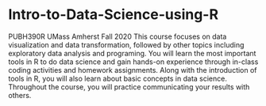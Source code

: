 # Intro-to-Data-Science-using-R
PUBH390R UMass Amherst Fall 2020
This course focuses on data visualization and data transformation, followed by other topics including exploratory data analysis and programing. You will learn the most important tools in R to do data science and gain hands-on experience through in-class coding activities and homework assignments. Along with the introduction of tools in R, you will also learn about basic concepts in data science. Throughout the course, you will practice communicating your results with others.
